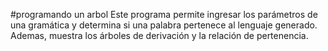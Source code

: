 #programando un arbol
Este programa permite ingresar los parámetros de una gramática y determina si una palabra pertenece al lenguaje generado. Ademas, muestra los árboles de derivación y la relación de pertenencia.
